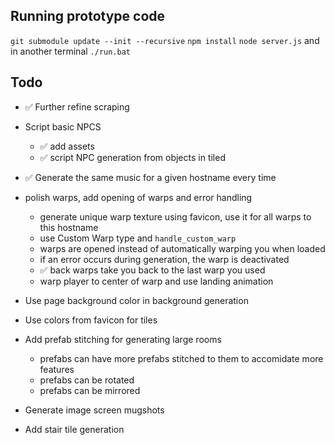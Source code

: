 ## Running prototype code
`git submodule update --init --recursive`
`npm install`
`node server.js`
and in another terminal
`./run.bat`



## Todo
- ✅ Further refine scraping
- Script basic NPCS
    - ✅ add assets
    - ✅ script NPC generation from objects in tiled

- ✅ Generate the same music for a given hostname every time

- polish warps, add opening of warps and error handling
    - generate unique warp texture using favicon, use it for all warps to this hostname
    - use Custom Warp type and `handle_custom_warp`
    - warps are opened instead of automatically warping you when loaded
    - if an error occurs during generation, the warp is deactivated
    - ✅ back warps take you back to the last warp you used
    - warp player to center of warp and use landing animation

- Use page background color in background generation
- Use colors from favicon for tiles
- Add prefab stitching for generating large rooms
    - prefabs can have more prefabs stitched to them to accomidate more features
    - prefabs can be rotated
    - prefabs can be mirrored
- Generate image screen mugshots
- Add stair tile generation